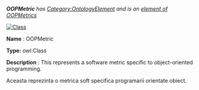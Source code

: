 ___OOPMetric__ 
 has
 [Category:OntologyElement](../../Category/OntologyElement "Category:OntologyElement") 
 and is an
 [element of](../../Property/ElementOf "Property:ElementOf") 
[OOPMetrics](../../Submissions/OOPMetrics "Submissions:OOPMetrics")_




  





[![Class](../../images/thumb/2/27/Class.gif/45px-Class.gif)](../../Image/Class.gif "Class")


__Name__ 
 : OOPMetric
 



__Type:__ 
 owl:Class
 



__Description__ 
 : This represents a software metric specific to object-oriented programming.
 



  





 Aceasta reprezinta o metrica soft specifica programarii orientate obiect.